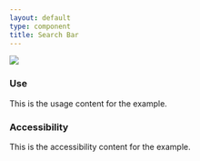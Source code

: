 ```yaml
---
layout: default
type: component
title: Search Bar
---
```


<div class="preview">
  <!-- Add HTML markup for example here -->
  <img src="{{ site.baseurl }}/assets/img/static/Search_Bar_UI_v1.png">
</div>

<div class="usa-grid-box">
  <div class="usa-width-one-half">
    <h3>Use</h3>
    <p>This is the usage content for the example.</p>
  </div>
  <div class="usa-width-one-half">
    <h3>Accessibility</h3>
    <p>This is the accessibility content for the example.</p>
  </div>  
</div>